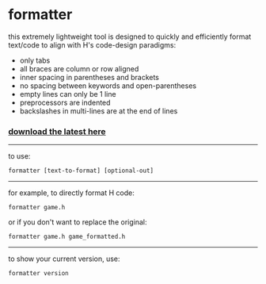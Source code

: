 # formatter

this extremely lightweight tool is designed to quickly and efficiently format text/code to align with H's code-design paradigms:
- only tabs
- all braces are column or row aligned
- inner spacing in parentheses and brackets
- no spacing between keywords and open-parentheses
- empty lines can only be 1 line
- preprocessors are indented
- backslashes in multi-lines are at the end of lines

### [download the latest here](https://github.com/H-language/formatter/releases/latest)

-------

to use:
```
formatter [text-to-format] [optional-out]
```
---
for example, to directly format H code:
```
formatter game.h
```
or if you don't want to replace the original:
```
formatter game.h game_formatted.h
```
---
to show your current version, use:
```
formatter version
```
